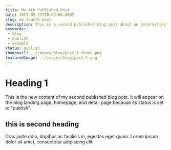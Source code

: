 ```yaml
---
title: My 4th Published Post
date: 2025-02-23T20:09:00.000Z
slug: my-fourth-post
description: This is a second published blog post about an interesting topic.
keywords: 
 - blog
 - publish
 - example
status: publish
thumbnail: ../images/blog/post-1-thumb.png
featuredImage: ../images/blog/post-1.png
---
```

# Heading 1

This is the new content of my second published blog post. It will appear on the blog landing page, homepage, and detail page because its status is set to "publish".

## this is second heading

Cras justo odio, dapibus ac facilisis in, egestas eget quam. Lorem ipsum dolor sit amet, consectetur adipiscing elit.

